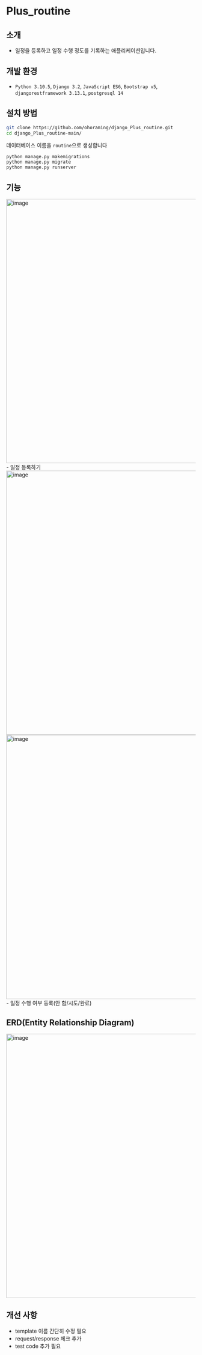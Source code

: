 # Plus_routine

## 소개
- 일정을 등록하고 일정 수행 정도를 기록하는 애플리케이션입니다.

## 개발 환경
- `Python 3.10.5`, `Django 3.2`, `JavaScript ES6`, `Bootstrap v5`, `djangorestframework 3.13.1`, `postgresql 14`

## 설치 방법
```bash
git clone https://github.com/ohoraming/django_Plus_routine.git
cd django_Plus_routine-main/
```
데이터베이스 이름을 `routine`으로 생성합니다
```
python manage.py makemigrations
python manage.py migrate
python manage.py runserver
```

## 기능
<img width="700" alt="image" src="https://user-images.githubusercontent.com/77590526/172838196-4d02be65-2726-4487-97e5-1917c431cf4d.png">
- 일정 등록하기
<img width="700" alt="image" src="https://user-images.githubusercontent.com/77590526/172838321-a41e486a-f64f-4a28-9b6b-09a2c43f74cf.png">
<img width="700" alt="image" src="https://user-images.githubusercontent.com/77590526/172838383-82702a8b-4f79-41b7-8ecb-8fcb76535a20.png">
- 일정 수행 여부 등록(안 함/시도/완료) 

## ERD(Entity Relationship Diagram)
<img width="700" alt="image" src="https://user-images.githubusercontent.com/77590526/172837966-2ba56336-00da-497a-b443-c8a5a7ea97ef.png">

## 개선 사항
- template 이름 간단히 수정 필요
- request/response 체크 추가 
- test code 추가 필요

